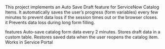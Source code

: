 This project implements an Auto Save Draft feature for ServiceNow Catalog Items. It automatically saves the user’s progress (form variables) every few minutes to prevent data loss if the session times out or the browser closes. it Prevents data loss during long form filling.



features
Auto-save catalog form data every 2 minutes.
 Stores draft data in a custom table.
Restores saved data when the user reopens the catalog item.
 Works in Service Portal
